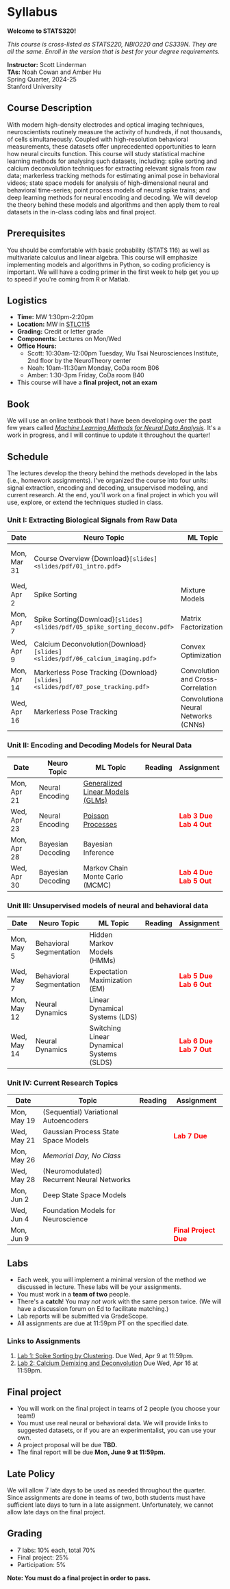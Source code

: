 # Syllabus

**Welcome to STATS320!**

_This course is cross-listed as STATS220, NBIO220 and CS339N. They are all the same. Enroll in the version that is best for your degree requirements._

**Instructor:** Scott Linderman <br>
**TAs:** Noah Cowan and Amber Hu<br>
Spring Quarter, 2024-25 <br>
Stanford University

## Course Description
With modern high-density electrodes and optical imaging techniques, neuroscientists routinely measure the activity of hundreds, if not thousands, of cells simultaneously.  Coupled with high-resolution behavioral measurements, these datasets offer unprecedented opportunities to learn how neural circuits function.  This course will study statistical machine learning methods for analysing such datasets, including: spike sorting and calcium deconvolution techniques for extracting relevant signals from raw data; markerless tracking methods for estimating animal pose in behavioral videos; state space models for analysis of high-dimensional neural and behavioral time-series; point process models of neural spike trains; and deep learning methods for neural encoding and decoding. We will develop the theory behind these models and algorithms and then apply them to real datasets in the in-class coding labs and final project.

## Prerequisites
You should be comfortable with basic probability (STATS 116) as well as multivariate calculus and linear algebra. This course will emphasize implementing models and algorithms in Python, so coding proficiency is important. We will have a coding primer in the first week to help get you up to speed if you're coming from R or Matlab.

## Logistics
- **Time:** MW 1:30pm-2:20pm
- **Location:** MW in [STLC115](http://campus-map.stanford.edu/?srch=STLC115)
- **Grading:** Credit or letter grade
- **Components:** Lectures on Mon/Wed
- **Office Hours:**
    - Scott: 10:30am-12:00pm Tuesday, Wu Tsai Neurosciences Institute, 2nd floor by the NeuroTheory center
    - Noah: 10am-11:30am Monday, CoDa room B06
    - Amber: 1:30-3pm Friday, CoDa room B40
- This course will have a **final project, not an exam**

## Book
We will use an online textbook that I have been developing over the past few years called [_Machine Learning Methods for Neural Data Analysis_](https://slinderman.github.io/ml4nd/). It's a work in progress, and I will continue to update it throughout the quarter!

## Schedule
The lectures develop the theory behind the methods developed in the labs (i.e., homework assignments). I've organized the course into four units: signal extraction, encoding and decoding, unsupervised modeling, and current research. At the end, you'll work on a final project in which you will use, explore, or extend the techniques studied in class.

### Unit I: Extracting Biological Signals from Raw Data

| Date        | Neuro Topic | ML Topic | Reading | Assignment |
| ----------- | ------------------ | -------- | ------- | ---------- |
| Mon, Mar 31 | Course Overview {Download}`[slides]<slides/pdf/01_intro.pdf>` | | [Basic neurobiology](https://slinderman.github.io/ml4nd/chapters/03_neurobio.html) <br> [Probabilistic modeling](https://slinderman.github.io/ml4nd/chapters/02_probabilistic_modeling.html)|
| Wed, Apr 2  | Spike Sorting | Mixture Models | [Spike Sorting by Clustering](https://slinderman.github.io/ml4nd/chapters/04a_spike_sorting_clustering.html) | <span style="color:red">[**Lab 1 Out**](https://slinderman.github.io/ml4nd/labs/01a_spike_sorting.html)</span> | 
| Mon, Apr 7  | Spike Sorting{Download}`[slides]<slides/pdf/05_spike_sorting_deconv.pdf>` | Matrix Factorization | [Spike Sorting by Deconvolution](https://slinderman.github.io/ml4nd/chapters/05_deconv_spike_sorting.html) | | 
| Wed, Apr 9  | Calcium Deconvolution{Download}`[slides]<slides/pdf/06_calcium_imaging.pdf>` | Convex Optimization  | [Calcium Deconvolution](https://slinderman.github.io/ml4nd/chapters/06_calcium_imaging.html) | <span style="color:red">**Lab 1 Due** <br> [**Lab 2 Out**](https://slinderman.github.io/ml4nd/labs/02_calcium_imaging.html)</span> |
| Mon, Apr 14 | Markerless Pose Tracking {Download}`[slides]<slides/pdf/07_pose_tracking.pdf>` | Convolution and Cross-Correlation | | |
| Wed, Apr 16 | Markerless Pose Tracking | Convolutional Neural Networks (CNNs) | | <span style="color:red">**Lab 2 Due** <br> **Lab 3 Out**</span> |

### Unit II: Encoding and Decoding Models for Neural Data

| Date        | Neuro Topic | ML Topic | Reading | Assignment |
| ----------- | ------------------ | -------- | ------- | ---------- |
| Mon, Apr 21 | Neural Encoding | [Generalized Linear Models (GLMs)]() | |  |
| Wed, Apr 23 | Neural Encoding | [Poisson Processes]() | | <span style="color:red">**Lab 3 Due** <br> **Lab 4 Out**</span> |
| Mon, Apr 28 | Bayesian Decoding | Bayesian Inference | | |
| Wed, Apr 30 | Bayesian Decoding | Markov Chain Monte Carlo (MCMC) | | <span style="color:red">**Lab 4 Due** <br> **Lab 5 Out**</span> |

### Unit III: Unsupervised models of neural and behavioral data

| Date        | Neuro Topic | ML Topic | Reading | Assignment |
| ----------- | ------------------ | -------- | ------- | ---------- |
| Mon, May 5  | Behavioral Segmentation | Hidden Markov Models (HMMs) | | |
| Wed, May 7  | Behavioral Segmentation | Expectation Maximization (EM) | | <span style="color:red">**Lab 5 Due** <br> **Lab 6 Out**</span> |
| Mon, May 12 | Neural Dynamics | Linear Dynamical Systems (LDS) | | | 
| Wed, May 14 | Neural Dynamics | Switching Linear Dynamical Systems (SLDS) | | <span style="color:red">**Lab 6 Due** <br> **Lab 7 Out**</span> |

### Unit IV: Current Research Topics

| Date        | Topic | Reading | Assignment |
| ----------- | ----- | ------- | ---------- |
| Mon, May 19 | (Sequential) Variational Autoencoders | | | 
| Wed, May 21 | Gaussian Process State Space Models | | <span style="color:red">**Lab 7 Due**</span> |
| Mon, May 26 | _Memorial Day, No Class_ | | | | 
| Wed, May 28 | (Neuromodulated) Recurrent Neural Networks | | |
| Mon, Jun 2  | Deep State Space Models | | |
| Wed, Jun 4  | Foundation Models for Neuroscience| | |
| Mon, Jun 9  | | | <span style="color:red">**Final Project Due**</span> |

## Labs
- Each week, you will implement a minimal version of the method we discussed in lecture. These labs will be your assignments.
- You must work in a **team of two** people. 
- There's a **catch**! You may _not_ work with the same person twice. (We will have a discussion forum on Ed to facilitate matching.)
- Lab reports will be submitted via GradeScope.
- All assignments are due at 11:59pm PT on the specified date.

### Links to Assignments

1. [Lab 1: Spike Sorting by Clustering](https://slinderman.github.io/ml4nd/labs/01a_spike_sorting.html). Due Wed, Apr 9 at 11:59pm.
2. [Lab 2: Calcium Demixing and Deconvolution](https://slinderman.github.io/ml4nd/labs/02_calcium_imaging.html) Due Wed, Apr 16 at 11:59pm.

## Final project

- You will work on the final project in teams of 2 people (you choose your team!)
- You must use real neural or behavioral data. We will provide links to suggested datasets, or if you are an experimentalist, you can use your own.
- A project proposal will be due **TBD.**
- The final report will be due **Mon, June 9 at 11:59pm.**

## Late Policy
We will allow 7 late days to be used as needed throughout the quarter. Since assignments are done in teams of two, both students must have sufficient late days to turn in a late assignment. Unfortunately, we cannot allow late days on the final project.

## Grading
- 7 labs: 10% each, total 70%
- Final project: 25%
- Participation: 5%

**Note: You must do a final project in order to pass.**
